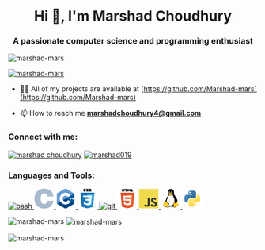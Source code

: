 <h1 align="center">Hi 👋, I'm Marshad Choudhury</h1>
<h3 align="center">A passionate computer science and programming enthusiast</h3>

<p align="left"> <img src="https://komarev.com/ghpvc/?username=marshad-mars&label=Profile%20views&color=0e75b6&style=flat" alt="marshad-mars" /> </p>

<p align="left"> <a href="https://github.com/ryo-ma/github-profile-trophy"><img src="https://github-profile-trophy.vercel.app/?username=marshad-mars" alt="marshad-mars" /></a> </p>

- 👨‍💻 All of my projects are available at [https://github.com/Marshad-mars](https://github.com/Marshad-mars)

- 📫 How to reach me **marshadchoudhury4@gmail.com**

<h3 align="left">Connect with me:</h3>
<p align="left">
<a href="https://linkedin.com/in/marshad choudhury" target="blank"><img align="center" src="https://raw.githubusercontent.com/rahuldkjain/github-profile-readme-generator/master/src/images/icons/Social/linked-in-alt.svg" alt="marshad choudhury" height="30" width="40" /></a>
<a href="https://www.leetcode.com/marshad019" target="blank"><img align="center" src="https://raw.githubusercontent.com/rahuldkjain/github-profile-readme-generator/master/src/images/icons/Social/leet-code.svg" alt="marshad019" height="30" width="40" /></a>
</p>

<h3 align="left">Languages and Tools:</h3>
<p align="left"> <a href="https://www.gnu.org/software/bash/" target="_blank" rel="noreferrer"> <img src="https://www.vectorlogo.zone/logos/gnu_bash/gnu_bash-icon.svg" alt="bash" width="40" height="40"/> </a> <a href="https://www.cprogramming.com/" target="_blank" rel="noreferrer"> <img src="https://raw.githubusercontent.com/devicons/devicon/master/icons/c/c-original.svg" alt="c" width="40" height="40"/> </a> <a href="https://www.w3schools.com/cpp/" target="_blank" rel="noreferrer"> <img src="https://raw.githubusercontent.com/devicons/devicon/master/icons/cplusplus/cplusplus-original.svg" alt="cplusplus" width="40" height="40"/> </a> <a href="https://www.w3schools.com/css/" target="_blank" rel="noreferrer"> <img src="https://raw.githubusercontent.com/devicons/devicon/master/icons/css3/css3-original-wordmark.svg" alt="css3" width="40" height="40"/> </a> <a href="https://git-scm.com/" target="_blank" rel="noreferrer"> <img src="https://www.vectorlogo.zone/logos/git-scm/git-scm-icon.svg" alt="git" width="40" height="40"/> </a> <a href="https://www.w3.org/html/" target="_blank" rel="noreferrer"> <img src="https://raw.githubusercontent.com/devicons/devicon/master/icons/html5/html5-original-wordmark.svg" alt="html5" width="40" height="40"/> </a> <a href="https://developer.mozilla.org/en-US/docs/Web/JavaScript" target="_blank" rel="noreferrer"> <img src="https://raw.githubusercontent.com/devicons/devicon/master/icons/javascript/javascript-original.svg" alt="javascript" width="40" height="40"/> </a> <a href="https://www.linux.org/" target="_blank" rel="noreferrer"> <img src="https://raw.githubusercontent.com/devicons/devicon/master/icons/linux/linux-original.svg" alt="linux" width="40" height="40"/> </a> <a href="https://www.python.org" target="_blank" rel="noreferrer"> <img src="https://raw.githubusercontent.com/devicons/devicon/master/icons/python/python-original.svg" alt="python" width="40" height="40"/> </a> </p>

<p><img align="left" src="https://github-readme-stats.vercel.app/api/top-langs?username=marshad-mars&show_icons=true&locale=en&layout=compact" alt="marshad-mars" /></p>

<p>&nbsp;<img align="center" src="https://github-readme-stats.vercel.app/api?username=marshad-mars&show_icons=true&locale=en" alt="marshad-mars" /></p>

<p><img align="center" src="https://github-readme-streak-stats.herokuapp.com/?user=marshad-mars&" alt="marshad-mars" /></p>

